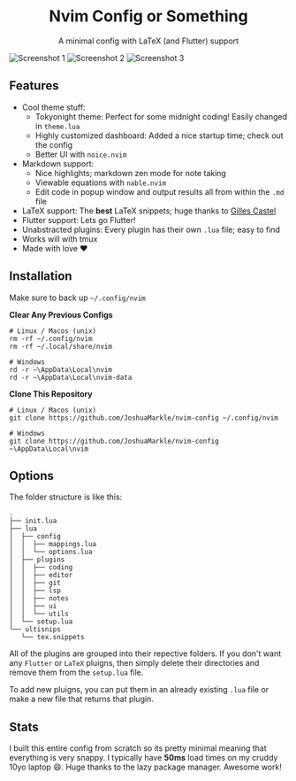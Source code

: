 <h1 align="center">Nvim Config or Something</h1>

<p align="center">A minimal config with LaTeX (and Flutter) support</p>

![Screenshot 1](https://github.com/JoshuaMarkle/nvim-config/blob/main/screenshot1.png?raw=true)
![Screenshot 2](https://github.com/JoshuaMarkle/nvim-config/blob/main/screenshot2.png?raw=true)
![Screenshot 3](https://github.com/JoshuaMarkle/nvim-config/blob/main/screenshot3.png?raw=true)

## Features

- Cool theme stuff:
    - Tokyonight theme: Perfect for some midnight coding! Easily changed in `theme.lua`
    - Highly customized dashboard: Added a nice startup time; check out the config
    - Better UI with `noice.nvim`
- Markdown support:
    - Nice highlights; markdown zen mode for note taking
    - Viewable equations with `nable.nvim`
    - Edit code in popup window and output results all from within the `.md` file
- LaTeX support: The **best** LaTeX snippets; huge thanks to [Gilles Castel](https://castel.dev/)
- Flutter support: Lets go Flutter!
- Unabstracted plugins: Every plugin has their own `.lua` file; easy to find
- Works will with tmux
- Made with love :heart:

## Installation

Make sure to back up `~/.config/nvim`

**Clear Any Previous Configs**
```
# Linux / Macos (unix)
rm -rf ~/.config/nvim
rm -rf ~/.local/share/nvim
```

```
# Windows
rd -r ~\AppData\Local\nvim
rd -r ~\AppData\Local\nvim-data
```

**Clone This Repository**
```
# Linux / Macos (unix)
git clone https://github.com/JoshuaMarkle/nvim-config ~/.config/nvim
```

```
# Windows
git clone https://github.com/JoshuaMarkle/nvim-config ~\AppData\Local\nvim
```

## Options

The folder structure is like this:

```
.
├── init.lua
├── lua
│  ├── config
│  │  ├── mappings.lua
│  │  └── options.lua
│  ├── plugins
│  │  ├── coding
│  │  ├── editor
│  │  ├── git
│  │  ├── lsp
│  │  ├── notes
│  │  ├── ui
│  │  └── utils
│  └── setup.lua
└── ultisnips
   └── tex.snippets
```

All of the plugins are grouped into their repective folders. If you don't want any `Flutter` or `LaTeX` pluigns, then simply delete their directories and remove them from the `setup.lua` file.

To add new pluigns, you can put them in an already existing `.lua` file or make a new file that returns that plugin.

## Stats

I built this entire config from scratch so its pretty minimal meaning that everything is very snappy. I typically have **50ms** load times on my cruddy 10yo laptop :smile:. Huge thanks to the lazy package manager. Awesome work!
